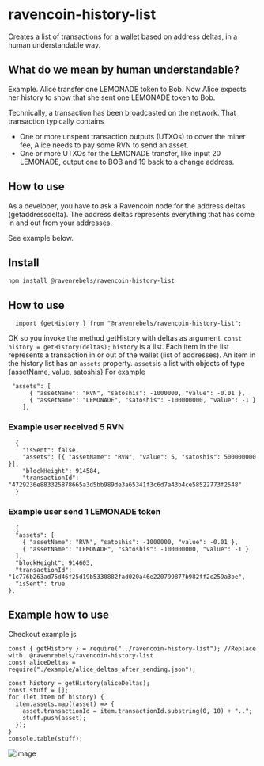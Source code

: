 # ravencoin-history-list

Creates a list of transactions for a wallet based on address deltas, in a human understandable way.

## What do we mean by human understandable?

Example.
Alice transfer one LEMONADE token to Bob.
Now Alice expects her history to show that she sent one LEMONADE token to Bob.

Technically, a transaction has been broadcasted on the network.
That transaction typically contains

- One or more unspent transaction outputs (UTXOs) to cover the miner fee, Alice needs to pay some RVN to send an asset.
- One or more UTXOs for the LEMONADE transfer, like input 20 LEMONADE, output one to BOB and 19 back to a change address.

## How to use

As a developer, you have to ask a Ravencoin node for the address deltas (getaddressdelta).
The address deltas represents everything that has come in and out from your addresses.

See example below.

## Install

`npm install @ravenrebels/ravencoin-history-list`

## How to use


`  import {getHistory } from "@ravenrebels/ravencoin-history-list";`

OK so you invoke the method getHistory with deltas as argument.
`const history = getHistory(deltas);`
`history` is a list.
Each item in the list represents a transaction in or out of the wallet (list of addresses).
An item in the history list has an `assets` property.
`assets`is a list with objects of type {assetName, value, satoshis}
For example
```
 "assets": [
      { "assetName": "RVN", "satoshis": -1000000, "value": -0.01 },
      { "assetName": "LEMONADE", "satoshis": -100000000, "value": -1 }
    ],
```
### Example user received 5 RVN
```
  {
    "isSent": false,
    "assets": [{ "assetName": "RVN", "value": 5, "satoshis": 500000000 }],
    "blockHeight": 914584,
    "transactionId": "4729236e883325878665a3d5bb989de3a65341f3c6d7a43b4ce58522773f2548"
  }
  ```
  ### Example user send 1 LEMONADE token
  ```
    {
    "assets": [
      { "assetName": "RVN", "satoshis": -1000000, "value": -0.01 },
      { "assetName": "LEMONADE", "satoshis": -100000000, "value": -1 }
    ],
    "blockHeight": 914603,
    "transactionId": "1c776b263ad75d46f25d19b5330882fad020a46e220799877b982ff2c259a3be",
    "isSent": true
  },
  ```

## Example how to use

Checkout example.js
 
```
const { getHistory } = require("../ravencoin-history-list"); //Replace with  @ravenrebels/ravencoin-history-list
const aliceDeltas = require("./example/alice_deltas_after_sending.json");

const history = getHistory(aliceDeltas);
const stuff = [];
for (let item of history) {
  item.assets.map((asset) => {
    asset.transactionId = item.transactionId.substring(0, 10) + "..";
    stuff.push(asset);
  });
}
console.table(stuff);

```
![image](https://user-images.githubusercontent.com/9694984/215324239-95632d7f-447b-424d-8cbf-c16cf2533b49.png)

